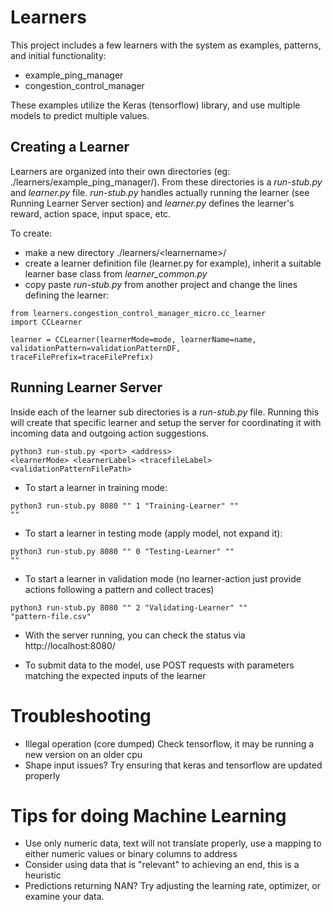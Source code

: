 # Learners
This project includes a few learners with the system as examples, patterns, and initial functionality:
* example_ping_manager
* congestion_control_manager

These examples utilize the Keras (tensorflow) library, and use multiple models to predict multiple values.

## Creating a Learner
Learners are organized into their own directories (eg: ./learners/example_ping_manager/). From these directories is a <i>run-stub.py</i> and <i>learner.py</i> file.
<i>run-stub.py</i> handles actually running the learner (see Running Learner Server section) and <i>learner.py</i> defines the learner's reward, action space, input space, etc.

To create:
* make a new directory ./learners/\<learnername\>/
* create a learner definition file (learner.py for example), inherit a suitable learner base class from 
<i>learner_common.py</i>
* copy paste <i>run-stub.py</i> from another project and change the lines defining the learner:

<code>from learners.congestion_control_manager_micro.cc_learner import CCLearner</code>

<code>learner = CCLearner(learnerMode=mode, learnerName=name, validationPattern=validationPatternDF, traceFilePrefix=traceFilePrefix)</code>

## Running Learner Server
Inside each of the learner sub directories is a <i>run-stub.py</i> file. Running this will create that specific learner and setup the server for coordinating it with incoming data and outgoing action suggestions.

<code>python3 run-stub.py \<port\> \<address\> \<learnerMode\> \<learnerLabel\> \<tracefileLabel\> \<validationPatternFilePath\>  </code>

* To start a learner in training mode:

<code>python3 run-stub.py 8080 "" 1 "Training-Learner" "" ""</code>

* To start a learner in testing mode (apply model, not expand it):

<code>python3 run-stub.py 8080 "" 0 "Testing-Learner" "" ""</code>

* To start a learner in validation mode (no learner-action just provide actions following a pattern and collect traces)

<code>python3 run-stub.py 8080 "" 2 "Validating-Learner" "" "pattern-file.csv"</code>

* With the server running, you can check the status via <url>http://localhost:8080/<url>

* To submit data to the model, use POST requests with parameters matching the expected inputs of the learner

# Troubleshooting
* Illegal operation (core dumped)
Check tensorflow, it may be running a new version on an older cpu
* Shape input issues? Try ensuring that keras and tensorflow are updated properly

# Tips for doing Machine Learning
* Use only numeric data, text will not translate properly, use a mapping to either numeric values or binary columns to address
* Consider using data that is "relevant" to achieving an end, this is a heuristic
* Predictions returning NAN? Try adjusting the learning rate, optimizer, or examine your data.